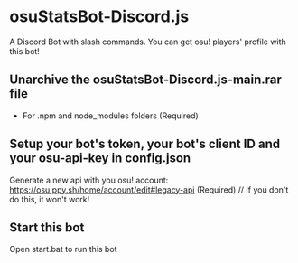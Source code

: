 # osuStatsBot-Discord.js
A Discord Bot with slash commands. You can get osu! players' profile with this bot!

## Unarchive the osuStatsBot-Discord.js-main.rar file
- For .npm and node_modules folders (Required)

## Setup your bot's token, your bot's client ID and your osu-api-key in config.json
Generate a new api with you osu! account: https://osu.ppy.sh/home/account/edit#legacy-api (Required)
// If you don't do this, it won't work!

## Start this bot
Open start.bat to run this bot
